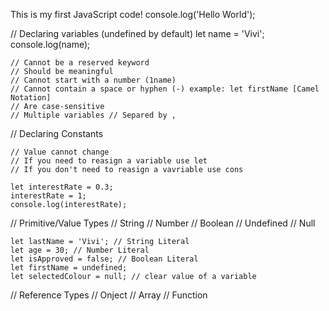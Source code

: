 This is my first JavaScript code!
console.log('Hello World');

// Declaring variables (undefined by default)
    let name = 'Vivi';
    console.log(name);

    // Cannot be a reserved keyword
    // Should be meaningful
    // Cannot start with a number (1name)
    // Cannot contain a space or hyphen (-) example: let firstName [Camel Notation]
    // Are case-sensitive
    // Multiple variables // Separed by , 

// Declaring Constants

    // Value cannot change
    // If you need to reasign a variable use let
    // If you don't need to reasign a vavriable use cons

    let interestRate = 0.3;
    interestRate = 1;
    console.log(interestRate);

// Primitive/Value Types
    // String 
    // Number
    // Boolean
    // Undefined
    // Null

    let lastName = 'Vivi'; // String Literal
    let age = 30; // Number Literal
    let isApproved = false; // Boolean Literal
    let firstName = undefined;  
    let selectedColour = null; // clear value of a variable  

// Reference Types
    // Onject
    // Array
    // Function
